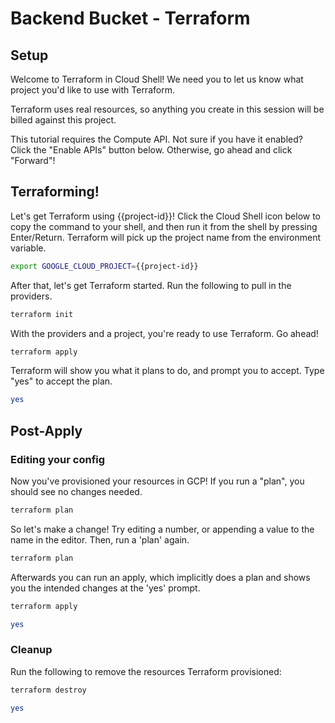 # Backend Bucket - Terraform

## Setup

<walkthrough-author name="rileykarson@google.com" analyticsId="UA-125550242-1" tutorialName="bbdev" repositoryUrl="https://github.com/rileykarson/terraform-provider-google"></walkthrough-author>

Welcome to Terraform in Cloud Shell! We need you to let us know what project you'd like to use with Terraform.

<walkthrough-project-billing-setup permissions="compute.backendBuckets.create"></walkthrough-project-billing-setup>

Terraform uses real resources, so anything you create in this session will be billed against this project.

This tutorial requires the Compute API. Not sure if you have it enabled? Click the "Enable APIs" button below.
Otherwise, go ahead and click "Forward"!

<walkthrough-enable-apis apis="compute.googleapis.com"></walkthrough-enable-apis>

## Terraforming!

Let's get Terraform using {{project-id}}! Click the Cloud Shell icon below to copy the command
to your shell, and then run it from the shell by pressing Enter/Return. Terraform will pick up
the project name from the environment variable.

```bash
export GOOGLE_CLOUD_PROJECT={{project-id}}
```

After that, let's get Terraform started. Run the following to pull in the providers.

```bash
terraform init
```

With the providers and a project, you're ready to use Terraform. Go ahead!

```bash
terraform apply
```

Terraform will show you what it plans to do, and prompt you to accept. Type "yes" to accept the plan.

```bash
yes
```


## Post-Apply

### Editing your config

Now you've provisioned your resources in GCP! If you run a "plan", you should see no changes needed.

```bash
terraform plan
```

So let's make a change! Try editing a number, or appending a value to the name in the editor. Then,
run a 'plan' again.

```bash
terraform plan
```

Afterwards you can run an apply, which implicitly does a plan and shows you the intended changes
at the 'yes' prompt.

```bash
terraform apply
```

```bash
yes
```

### Cleanup

Run the following to remove the resources Terraform provisioned:

```bash
terraform destroy
```
```bash
yes
```
